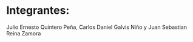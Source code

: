 # Integrantes:

Julio Ernesto Quintero Peña, Carlos Daniel Galvis Niño y Juan Sebastian Reina Zamora
